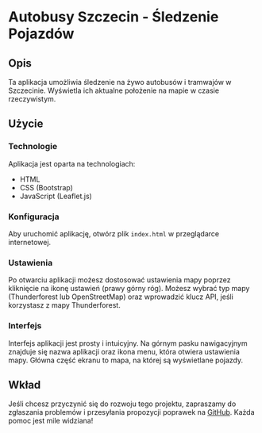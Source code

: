 # Autobusy Szczecin - Śledzenie Pojazdów

## Opis
Ta aplikacja umożliwia śledzenie na żywo autobusów i tramwajów w Szczecinie. Wyświetla ich aktualne położenie na mapie w czasie rzeczywistym.

## Użycie
### Technologie
Aplikacja jest oparta na technologiach:
- HTML
- CSS (Bootstrap)
- JavaScript (Leaflet.js)

### Konfiguracja
Aby uruchomić aplikację, otwórz plik `index.html` w przeglądarce internetowej. 

### Ustawienia
Po otwarciu aplikacji możesz dostosować ustawienia mapy poprzez kliknięcie na ikonę ustawień (prawy górny róg). Możesz wybrać typ mapy (Thunderforest lub OpenStreetMap) oraz wprowadzić klucz API, jeśli korzystasz z mapy Thunderforest.

### Interfejs
Interfejs aplikacji jest prosty i intuicyjny. Na górnym pasku nawigacyjnym znajduje się nazwa aplikacji oraz ikona menu, która otwiera ustawienia mapy. Główna część ekranu to mapa, na której są wyświetlane pojazdy.

## Wkład
Jeśli chcesz przyczynić się do rozwoju tego projektu, zapraszamy do zgłaszania problemów i przesyłania propozycji poprawek na [GitHub](https://github.com/Alexshch09/autobusy). Każda pomoc jest mile widziana!
